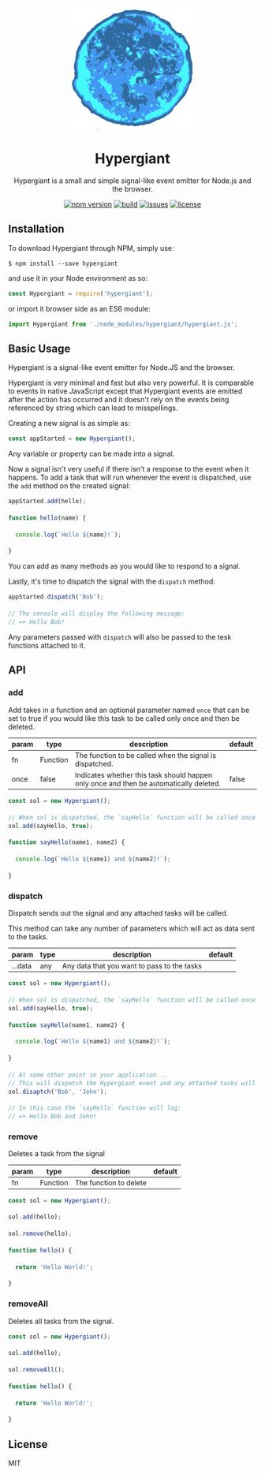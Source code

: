 <p align="center">
  <img width="250" height="250" src="./hypergiant.png">
</p>

<h1 align="center">Hypergiant</h1>

<p align="center">Hypergiant is a small and simple signal-like event emitter for Node.js and the browser.<p>

<div align="center">
  <a href="https://badge.fury.io/js/hypergiant"><img src="https://badge.fury.io/js/hypergiant.svg" alt="npm version" height="18"></a>
  <a href="https://badge.fury.io/js/hypergiant"><img src="https://img.shields.io/badge/build-passing-brightgreen.svg" alt="build" height="18"></a>
  <a href="https://badge.fury.io/js/hypergiant"><img src="https://img.shields.io/github/issues/robertcorponoi/hypergiant.svg" alt="issues" height="18"></a>
  <a href="https://badge.fury.io/js/hypergiant"><img src="https://img.shields.io/github/license/robertcorponoi/hypergiant.svg" alt="license" height="18"></a>
</div>

## **Installation**

To download Hypergiant through NPM, simply use:

```
$ npm install --save hypergiant
```

and use it in your Node environment as so:

```js
const Hypergiant = require('hypergiant');
```

or import it browser side as an ES6 module:

```js
import Hypergiant from './node_modules/hypergiant/hypergiant.js';
```

## **Basic Usage**

Hypergiant is a signal-like event emitter for Node.JS and the browser.

Hypergiant is very minimal and fast but also very powerful. It is comparable to events in native JavaScript except
that Hypergiant events are emitted after the action has occurred and it doesn't rely on the events being referenced
by string which can lead to misspellings.

Creating a new signal is as simple as:

```js
const appStarted = new Hypergiant();
```

Any variable or property can be made into a signal.

Now a signal isn't very useful if there isn't a response to the event when it happens. To add a task that will run
whenever the event is dispatched, use the `add` method on the created signal:

```js
appStarted.add(hello);

function hello(name) {

  console.log(`Hello ${name}!`);

}
```

You can add as many methods as you would like to respond to a signal.

Lastly, it's time to dispatch the signal with the `dispatch` method:

```js
appStarted.dispatch('Bob');

// The console will display the following message:
// => Hello Bob!
```

Any parameters passed with `dispatch` will also be passed to the tesk functions attached to it.

## **API**

### **add**

Add takes in a function and an optional parameter named `once` that can be set to true if you would like this task to be called only once and then be deleted.

| param | type     | description                                                                                | default |
|-------|----------|--------------------------------------------------------------------------------------------|---------|
| fn    | Function | The function to be called when the signal is dispatched.                                   |         |
| once  | false    | Indicates whether this task should happen only once and then be automatically deleted.     | false   |

```js
const sol = new Hypergiant();

// When sol is dispatched, the `sayHello` function will be called once and then deleted from the signal's task list.
sol.add(sayHello, true);

function sayHello(name1, name2) {

  console.log(`Hello ${name1} and ${name2}!`);

}
```

### **dispatch**

Dispatch sends out the signal and any attached tasks will be called.

This method can take any number of parameters which will act as data sent to the tasks.

| param   | type    | description                                              | default |
|---------|---------|----------------------------------------------------------|---------|
| ...data | any     | Any data that you want to pass to the tasks              |         |

```js
const sol = new Hypergiant();

// When sol is dispatched, the `sayHello` function will be called once and then deleted from the signal's task list.
sol.add(sayHello, true);

function sayHello(name1, name2) {

  console.log(`Hello ${name1} and ${name2}!`);

}

// At some other point in your application...
// This will dispatch the Hypergiant event and any attached tasks will be called with 'Bob' and 'John' as parameter values.
sol.disaptch('Bob', 'John');

// In this case the `sayHello` function will log:
// => Hello Bob and John!
```


### **remove**

Deletes a task from the signal

| param | type     | description                                                                                | default |
|-------|----------|--------------------------------------------------------------------------------------------|---------|
| fn    | Function | The function to delete                                                                     |         |

```js
const sol = new Hypergiant();

sol.add(hello);

sol.remove(hello);

function hello() {

  return 'Hello World!';

}
```

### **removeAll**

Deletes all tasks from the signal.

```js
const sol = new Hypergiant();

sol.add(hello);

sol.removeAll();

function hello() {

  return 'Hello World!';

}
```

## **License**

MIT
